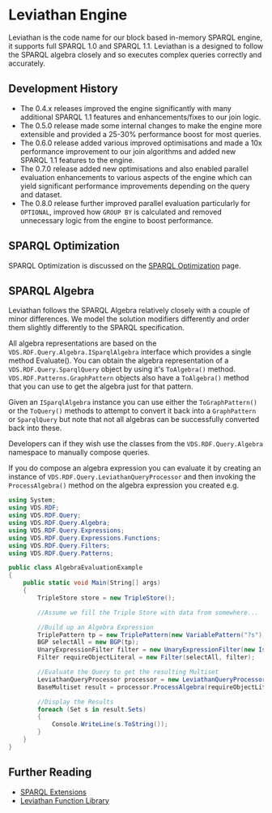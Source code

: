 # Leviathan Engine

Leviathan is the code name for our block based in-memory SPARQL engine, it supports full SPARQL 1.0 and SPARQL 1.1.  Leviathan is a designed to follow the SPARQL algebra closely and so executes complex queries correctly and accurately.

## Development History

* The 0.4.x releases improved the engine significantly with many additional SPARQL 1.1 features and enhancements/fixes to our join logic.
* The 0.5.0 release made some internal changes to make the engine more extensible and provided a 25-30% performance boost for most queries.
* The 0.6.0 release added various improved optimisations and made a 10x performance improvement to our join algorithms and added new SPARQL 1.1 features to the engine.
* The 0.7.0 release added new optimisations and also enabled parallel evaluation enhancements to various aspects of the engine which can yield significant performance improvements depending on the query and dataset.
* The 0.8.0 release further improved parallel evaluation particularly for `OPTIONAL`, improved how `GROUP BY` is calculated and removed unnecessary logic from the engine to boost performance.

## SPARQL Optimization

SPARQL Optimization is discussed on the [SPARQL Optimization](SPARQL-Optimization.md) page.

## SPARQL Algebra

Leviathan follows the SPARQL Algebra relatively closely with a couple of minor differences. We model the solution modifiers differently and order them slightly differently to the SPARQL specification. 

All algebra representations are based on the `VDS.RDF.Query.Algebra.ISparqlAlgebra` interface which provides a single method Evaluate(). You can obtain the algebra representation of a `VDS.RDF.Query.SparqlQuery` object by using it's `ToAlgebra()` method. `VDS.RDF.Patterns.GraphPattern` objects also have a `ToAlgebra()` method that you can use to get the algebra just for that pattern.

Given an `ISparqlAlgebra` instance you can use either the `ToGraphPattern()` or the `ToQuery()` methods to attempt to convert it back into a `GraphPattern` or `SparqlQuery` but note that not all algebras can be successfully converted back into these.

Developers can if they wish use the classes from the `VDS.RDF.Query.Algebra` namespace to manually compose queries.

If you do compose an algebra expression you can evaluate it by creating an instance of `VDS.RDF.Query.LeviathanQueryProcessor` and then invoking the `ProcessAlgebra()` method on the algebra expression you created e.g.

```csharp
using System;
using VDS.RDF;
using VDS.RDF.Query;
using VDS.RDF.Query.Algebra;
using VDS.RDF.Query.Expressions;
using VDS.RDF.Query.Expressions.Functions;
using VDS.RDF.Query.Filters;
using VDS.RDF.Query.Patterns;

public class AlgebraEvaluationExample
{
	public static void Main(String[] args)
	{
		TripleStore store = new TripleStore();

		//Assume we fill the Triple Store with data from somewhere...

		//Build up an Algebra Expression
		TriplePattern tp = new TriplePattern(new VariablePattern("?s"), new VariablePattern("?p"), new VariablePattern("?o"));
		BGP selectAll = new BGP(tp);
		UnaryExpressionFilter filter = new UnaryExpressionFilter(new IsLiteralFunction(new VariableExpressionTerm("o")));
		Filter requireObjectLiteral = new Filter(selectAll, filter);

		//Evaluate the Query to get the resulting Multiset
		LeviathanQueryProcessor processor = new LeviathanQueryProcessor(store);
		BaseMultiset result = processor.ProcessAlgebra(requireObjectLiteral, null);

		//Display the Results
		foreach (Set s in result.Sets)
		{
			Console.WriteLine(s.ToString());
		}
	}
}
```

## Further Reading

* [SPARQL Extensions](SPARQL-Extensions.md)
* [Leviathan Function Library](SPARQL-Leviathan-Functions.md)